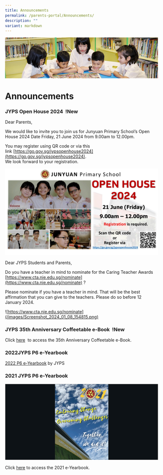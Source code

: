 ```yaml
---
title: Announcements
permalink: /parents-portal/Announcements/
description: ""
variant: markdown
---
```

![](/images/banner.gif)

Announcements
=============

### JYPS Open House 2024&nbsp; !New

Dear Parents,  
  
We would like to invite you to join us for Junyuan Primary School’s  Open House 2024
Date Friday, 21 June 2024 from 9.00am to 12.00pm.


You may register using QR code or via this link&nbsp;[https://go.gov.sg/jypsopenhouse2024](https://go.gov.sg/jypsopenhouse2024).  
We look forward to your registration.

![](/images/2024_JYPS_Open_House_Registration_Poster.jpg)


Dear JYPS Students and Parents,

Do you have a teacher in mind to nominate for the Caring Teacher Awards
[https://www.cta.nie.edu.sg/nominate](https://www.cta.nie.edu.sg/nominate) ?

Please nominate if you have a teacher in mind. That will be the best affirmation that you can give to the teachers. Please do so before 12 January 2024.

![https://www.cta.nie.edu.sg/nominate](/images/Screenshot_2024_01_08_154815.png)


### JYPS 35th Anniversary Coffeetable e-Book&nbsp; !New

Click [here](https://drive.google.com/file/d/1gkwvfmR3U4kQIjAPnKtO4IKkWfjHOHoo/view?usp=sharing) &nbsp;to access the 35th Anniversary Coffeetable e-Book.



### 2022JYPS P6 e-Yearbook

[2022 P6 e-Yearbook](https://www.canva.com/design/DAFOt12c6WA/view?utm_content=DAFOt12c6WA&amp;utm_campaign=designshare&amp;utm_medium=embeds&amp;utm_source=link)&nbsp;by JYPS



### 2021 JYPS P6 e-Yearbook

![](/images/e-Yearbook.png)

Click&nbsp;[here](https://www.canva.com/design/DAEu_gv4qZU/hFl6yglvn0V-1p86CFmK8g/view)&nbsp;to access the 2021 e-Yearbook.